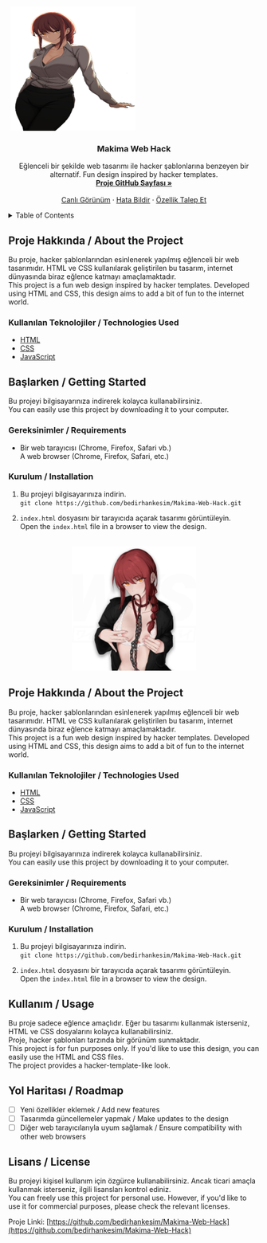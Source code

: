 <!-- PROJECT LOGO -->
<br />
<div style="margin-left: 5px;"> <!-- Buradaki '20px' değeri ile sağa kaydırma yapabilirsiniz -->
  <a href="https://github.com/bedirhankesim/Makima-Web-Hack">
    <img src="https://github.com/bedirhankesim/Makima-Web-Hack/raw/main/makima1.png" alt="Makima Logo" width="250" height="250">
  </a>
</div>

<h3 align="center">Makima Web Hack</h3>

  <p align="center">
    Eğlenceli bir şekilde web tasarımı ile hacker şablonlarına benzeyen bir alternatif.  
    Fun design inspired by hacker templates.
    <br />
    <a href="https://github.com/bedirhankesim/Makima-Web-Hack"><strong>Proje GitHub Sayfası »</strong></a>
    <br />
    <br />
    <a href="https://github.com/bedirhankesim/Makima-Web-Hack">Canlı Görünüm</a>
    &middot;
    <a href="https://github.com/bedirhankesim/Makima-Web-Hack/issues/new?labels=bug&template=bug-report---.md">Hata Bildir</a>
    &middot;
    <a href="https://github.com/bedirhankesim/Makima-Web-Hack/issues/new?labels=enhancement&template=feature-request---.md">Özellik Talep Et</a>
  </p>
</div>

<!-- TABLE OF CONTENTS -->
<details>
  <summary>Table of Contents</summary>
  <ol>
    <li><a href="#about-the-project">Proje Hakkında / About the Project</a></li>
    <li><a href="#getting-started">Başlarken / Getting Started</a></li>
    <li><a href="#usage">Kullanım / Usage</a></li>
    <li><a href="#roadmap">Yol Haritası / Roadmap</a></li>
    <li><a href="#contributing">Katkı / Contributing</a></li>
    <li><a href="#license">Lisans / License</a></li>
    <li><a href="#contact">İletişim / Contact</a></li>
  </ol>
</details>

<!-- ABOUT THE PROJECT -->
## Proje Hakkında / About the Project

Bu proje, hacker şablonlarından esinlenerek yapılmış eğlenceli bir web tasarımıdır. HTML ve CSS kullanılarak geliştirilen bu tasarım, internet dünyasında biraz eğlence katmayı amaçlamaktadır.  
This project is a fun web design inspired by hacker templates. Developed using HTML and CSS, this design aims to add a bit of fun to the internet world.

### Kullanılan Teknolojiler / Technologies Used

* [HTML](https://html.com/)
* [CSS](https://www.w3.org/Style/CSS/)
* [JavaScript](https://www.javascript.com/)

<!-- GETTING STARTED -->
## Başlarken / Getting Started

Bu projeyi bilgisayarınıza indirerek kolayca kullanabilirsiniz.  
You can easily use this project by downloading it to your computer.

### Gereksinimler / Requirements

* Bir web tarayıcısı (Chrome, Firefox, Safari vb.)  
  A web browser (Chrome, Firefox, Safari, etc.)

### Kurulum / Installation

1. Bu projeyi bilgisayarınıza indirin.  
   `git clone https://github.com/bedirhankesim/Makima-Web-Hack.git`
   
2. `index.html` dosyasını bir tarayıcıda açarak tasarımı görüntüleyin.  
   Open the `index.html` file in a browser to view the design.

<!-- USAGE EXAMPLES -->

<!-- PROJECT LOGO -->
<br />
<div align="center">
  <a href="https://github.com/bedirhankesim/Makima-Web-Hack">
    <img src="https://github.com/bedirhankesim/Makima-Web-Hack/raw/main/makimav2.png" alt="Makima Logo" width="250" height="250">
  </a>
</div>

<!-- ABOUT THE PROJECT -->
## Proje Hakkında / About the Project

Bu proje, hacker şablonlarından esinlenerek yapılmış eğlenceli bir web tasarımıdır. HTML ve CSS kullanılarak geliştirilen bu tasarım, internet dünyasında biraz eğlence katmayı amaçlamaktadır.  
This project is a fun web design inspired by hacker templates. Developed using HTML and CSS, this design aims to add a bit of fun to the internet world.

### Kullanılan Teknolojiler / Technologies Used

* [HTML](https://html.com/)
* [CSS](https://www.w3.org/Style/CSS/)
* [JavaScript](https://www.javascript.com/)

<!-- GETTING STARTED -->
## Başlarken / Getting Started

Bu projeyi bilgisayarınıza indirerek kolayca kullanabilirsiniz.  
You can easily use this project by downloading it to your computer.

### Gereksinimler / Requirements

* Bir web tarayıcısı (Chrome, Firefox, Safari vb.)  
  A web browser (Chrome, Firefox, Safari, etc.)

### Kurulum / Installation

1. Bu projeyi bilgisayarınıza indirin.  
   `git clone https://github.com/bedirhankesim/Makima-Web-Hack.git`
   
2. `index.html` dosyasını bir tarayıcıda açarak tasarımı görüntüleyin.  
   Open the `index.html` file in a browser to view the design.

<!-- USAGE EXAMPLES -->
## Kullanım / Usage

Bu proje sadece eğlence amaçlıdır. Eğer bu tasarımı kullanmak isterseniz, HTML ve CSS dosyalarını kolayca kullanabilirsiniz.  
Proje, hacker şablonları tarzında bir görünüm sunmaktadır.  
This project is for fun purposes only. If you'd like to use this design, you can easily use the HTML and CSS files.  
The project provides a hacker-template-like look.

<!-- ROADMAP -->
## Yol Haritası / Roadmap

- [ ] Yeni özellikler eklemek / Add new features
- [ ] Tasarımda güncellemeler yapmak / Make updates to the design
- [ ] Diğer web tarayıcılarıyla uyum sağlamak / Ensure compatibility with other web browsers

<!-- LICENSE -->
## Lisans / License

Bu projeyi kişisel kullanım için özgürce kullanabilirsiniz. Ancak ticari amaçla kullanmak isterseniz, ilgili lisansları kontrol ediniz.  
You can freely use this project for personal use. However, if you'd like to use it for commercial purposes, please check the relevant licenses.

Proje Linki: [https://github.com/bedirhankesim/Makima-Web-Hack](https://github.com/bedirhankesim/Makima-Web-Hack)
